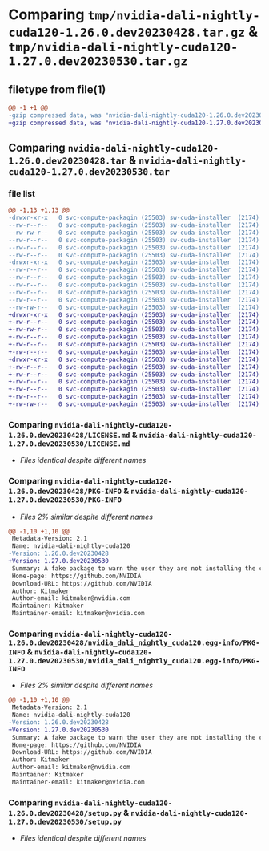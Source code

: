 # Comparing `tmp/nvidia-dali-nightly-cuda120-1.26.0.dev20230428.tar.gz` & `tmp/nvidia-dali-nightly-cuda120-1.27.0.dev20230530.tar.gz`

## filetype from file(1)

```diff
@@ -1 +1 @@
-gzip compressed data, was "nvidia-dali-nightly-cuda120-1.26.0.dev20230428.tar", last modified: Tue May  2 16:17:44 2023, max compression
+gzip compressed data, was "nvidia-dali-nightly-cuda120-1.27.0.dev20230530.tar", last modified: Tue May 30 15:44:33 2023, max compression
```

## Comparing `nvidia-dali-nightly-cuda120-1.26.0.dev20230428.tar` & `nvidia-dali-nightly-cuda120-1.27.0.dev20230530.tar`

### file list

```diff
@@ -1,13 +1,13 @@
-drwxr-xr-x   0 svc-compute-packagin (25503) sw-cuda-installer  (2174)        0 2023-05-02 16:17:44.880686 nvidia-dali-nightly-cuda120-1.26.0.dev20230428/
--rw-r--r--   0 svc-compute-packagin (25503) sw-cuda-installer  (2174)      459 2023-05-02 16:17:44.000000 nvidia-dali-nightly-cuda120-1.26.0.dev20230428/ERROR.txt
--rw-rw-r--   0 svc-compute-packagin (25503) sw-cuda-installer  (2174)    11336 2023-04-28 20:21:51.000000 nvidia-dali-nightly-cuda120-1.26.0.dev20230428/LICENSE.md
--rw-r--r--   0 svc-compute-packagin (25503) sw-cuda-installer  (2174)       27 2023-05-02 16:17:44.000000 nvidia-dali-nightly-cuda120-1.26.0.dev20230428/PACKAGE_NAME
--rw-r--r--   0 svc-compute-packagin (25503) sw-cuda-installer  (2174)     1668 2023-05-02 16:17:44.880686 nvidia-dali-nightly-cuda120-1.26.0.dev20230428/PKG-INFO
--rw-r--r--   0 svc-compute-packagin (25503) sw-cuda-installer  (2174)      286 2023-05-02 16:17:44.000000 nvidia-dali-nightly-cuda120-1.26.0.dev20230428/README.rst
-drwxr-xr-x   0 svc-compute-packagin (25503) sw-cuda-installer  (2174)        0 2023-05-02 16:17:44.880686 nvidia-dali-nightly-cuda120-1.26.0.dev20230428/nvidia_dali_nightly_cuda120.egg-info/
--rw-r--r--   0 svc-compute-packagin (25503) sw-cuda-installer  (2174)     1668 2023-05-02 16:17:44.000000 nvidia-dali-nightly-cuda120-1.26.0.dev20230428/nvidia_dali_nightly_cuda120.egg-info/PKG-INFO
--rw-r--r--   0 svc-compute-packagin (25503) sw-cuda-installer  (2174)      257 2023-05-02 16:17:44.000000 nvidia-dali-nightly-cuda120-1.26.0.dev20230428/nvidia_dali_nightly_cuda120.egg-info/SOURCES.txt
--rw-r--r--   0 svc-compute-packagin (25503) sw-cuda-installer  (2174)        1 2023-05-02 16:17:44.000000 nvidia-dali-nightly-cuda120-1.26.0.dev20230428/nvidia_dali_nightly_cuda120.egg-info/dependency_links.txt
--rw-r--r--   0 svc-compute-packagin (25503) sw-cuda-installer  (2174)       22 2023-05-02 16:17:44.000000 nvidia-dali-nightly-cuda120-1.26.0.dev20230428/nvidia_dali_nightly_cuda120.egg-info/top_level.txt
--rw-r--r--   0 svc-compute-packagin (25503) sw-cuda-installer  (2174)       38 2023-05-02 16:17:44.881686 nvidia-dali-nightly-cuda120-1.26.0.dev20230428/setup.cfg
--rw-rw-r--   0 svc-compute-packagin (25503) sw-cuda-installer  (2174)     4560 2023-04-28 20:21:51.000000 nvidia-dali-nightly-cuda120-1.26.0.dev20230428/setup.py
+drwxr-xr-x   0 svc-compute-packagin (25503) sw-cuda-installer  (2174)        0 2023-05-30 15:44:33.132246 nvidia-dali-nightly-cuda120-1.27.0.dev20230530/
+-rw-r--r--   0 svc-compute-packagin (25503) sw-cuda-installer  (2174)      459 2023-05-30 15:44:33.000000 nvidia-dali-nightly-cuda120-1.27.0.dev20230530/ERROR.txt
+-rw-rw-r--   0 svc-compute-packagin (25503) sw-cuda-installer  (2174)    11336 2023-05-24 10:07:51.000000 nvidia-dali-nightly-cuda120-1.27.0.dev20230530/LICENSE.md
+-rw-r--r--   0 svc-compute-packagin (25503) sw-cuda-installer  (2174)       27 2023-05-30 15:44:33.000000 nvidia-dali-nightly-cuda120-1.27.0.dev20230530/PACKAGE_NAME
+-rw-r--r--   0 svc-compute-packagin (25503) sw-cuda-installer  (2174)     1668 2023-05-30 15:44:33.132246 nvidia-dali-nightly-cuda120-1.27.0.dev20230530/PKG-INFO
+-rw-r--r--   0 svc-compute-packagin (25503) sw-cuda-installer  (2174)      286 2023-05-30 15:44:33.000000 nvidia-dali-nightly-cuda120-1.27.0.dev20230530/README.rst
+drwxr-xr-x   0 svc-compute-packagin (25503) sw-cuda-installer  (2174)        0 2023-05-30 15:44:33.128246 nvidia-dali-nightly-cuda120-1.27.0.dev20230530/nvidia_dali_nightly_cuda120.egg-info/
+-rw-r--r--   0 svc-compute-packagin (25503) sw-cuda-installer  (2174)     1668 2023-05-30 15:44:33.000000 nvidia-dali-nightly-cuda120-1.27.0.dev20230530/nvidia_dali_nightly_cuda120.egg-info/PKG-INFO
+-rw-r--r--   0 svc-compute-packagin (25503) sw-cuda-installer  (2174)      257 2023-05-30 15:44:33.000000 nvidia-dali-nightly-cuda120-1.27.0.dev20230530/nvidia_dali_nightly_cuda120.egg-info/SOURCES.txt
+-rw-r--r--   0 svc-compute-packagin (25503) sw-cuda-installer  (2174)        1 2023-05-30 15:44:33.000000 nvidia-dali-nightly-cuda120-1.27.0.dev20230530/nvidia_dali_nightly_cuda120.egg-info/dependency_links.txt
+-rw-r--r--   0 svc-compute-packagin (25503) sw-cuda-installer  (2174)       22 2023-05-30 15:44:33.000000 nvidia-dali-nightly-cuda120-1.27.0.dev20230530/nvidia_dali_nightly_cuda120.egg-info/top_level.txt
+-rw-r--r--   0 svc-compute-packagin (25503) sw-cuda-installer  (2174)       38 2023-05-30 15:44:33.132246 nvidia-dali-nightly-cuda120-1.27.0.dev20230530/setup.cfg
+-rw-rw-r--   0 svc-compute-packagin (25503) sw-cuda-installer  (2174)     4560 2023-05-24 10:07:51.000000 nvidia-dali-nightly-cuda120-1.27.0.dev20230530/setup.py
```

### Comparing `nvidia-dali-nightly-cuda120-1.26.0.dev20230428/LICENSE.md` & `nvidia-dali-nightly-cuda120-1.27.0.dev20230530/LICENSE.md`

 * *Files identical despite different names*

### Comparing `nvidia-dali-nightly-cuda120-1.26.0.dev20230428/PKG-INFO` & `nvidia-dali-nightly-cuda120-1.27.0.dev20230530/PKG-INFO`

 * *Files 2% similar despite different names*

```diff
@@ -1,10 +1,10 @@
 Metadata-Version: 2.1
 Name: nvidia-dali-nightly-cuda120
-Version: 1.26.0.dev20230428
+Version: 1.27.0.dev20230530
 Summary: A fake package to warn the user they are not installing the correct package.
 Home-page: https://github.com/NVIDIA
 Download-URL: https://github.com/NVIDIA
 Author: Kitmaker
 Author-email: kitmaker@nvidia.com
 Maintainer: Kitmaker
 Maintainer-email: kitmaker@nvidia.com
```

### Comparing `nvidia-dali-nightly-cuda120-1.26.0.dev20230428/nvidia_dali_nightly_cuda120.egg-info/PKG-INFO` & `nvidia-dali-nightly-cuda120-1.27.0.dev20230530/nvidia_dali_nightly_cuda120.egg-info/PKG-INFO`

 * *Files 2% similar despite different names*

```diff
@@ -1,10 +1,10 @@
 Metadata-Version: 2.1
 Name: nvidia-dali-nightly-cuda120
-Version: 1.26.0.dev20230428
+Version: 1.27.0.dev20230530
 Summary: A fake package to warn the user they are not installing the correct package.
 Home-page: https://github.com/NVIDIA
 Download-URL: https://github.com/NVIDIA
 Author: Kitmaker
 Author-email: kitmaker@nvidia.com
 Maintainer: Kitmaker
 Maintainer-email: kitmaker@nvidia.com
```

### Comparing `nvidia-dali-nightly-cuda120-1.26.0.dev20230428/setup.py` & `nvidia-dali-nightly-cuda120-1.27.0.dev20230530/setup.py`

 * *Files identical despite different names*

